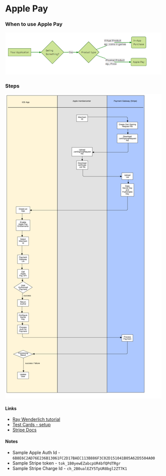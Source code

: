 # Apple Pay

### When to use Apple Pay
![Apple Pay vs In-App Purchase](images/applepay-vs-iap.png)

### Steps

![Steps](images/apple-pay.png)

#### Links

* [Ray Wenderlich tutorial](https://www.raywenderlich.com/87300/apple-pay-tutorial)
* [Test Cards - setup](https://developer.apple.com/support/apple-pay-sandbox/)
* [Stripe Docs](https://stripe.com/docs/apple-pay/apps)

#### Notes

* Sample Apple Auth Id - `6B8E6C2AD76E236B13061FC2D17BAEC113B886F3C02D151041B05A62D5504A00`
* Sample Stripe token - `tok_1B0yewEZabcpUR4bfQPdTRgr`
* Sample Stripe Charge Id - `ch_2B0ualEZY5TpUR8bgl2ZT7K1`